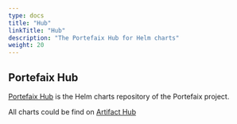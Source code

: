 ```yaml
---
type: docs
title: "Hub"
linkTitle: "Hub"
description: "The Portefaix Hub for Helm charts"
weight: 20
---
```


## Portefaix Hub

[Portefaix Hub](https://charts.portefaix.xyz/) is the Helm charts repository of the Portefaix project.

All charts could be find on [Artifact Hub](https://artifacthub.io/packages/search?repo=portefaix-hub)
